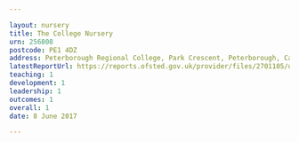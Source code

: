```yaml
---

layout: nursery
title: The College Nursery
urn: 256808
postcode: PE1 4DZ
address: Peterborough Regional College, Park Crescent, Peterborough, Cambridgeshire, PE1 4DZ
latestReportUrl: https://reports.ofsted.gov.uk/provider/files/2701105/urn/256808.pdf
teaching: 1
development: 1
leadership: 1
outcomes: 1
overall: 1
date: 8 June 2017

---
```

